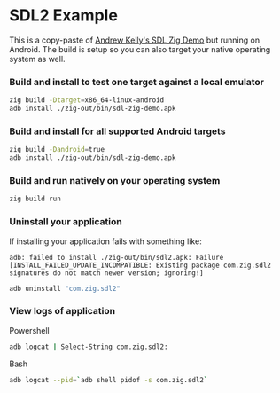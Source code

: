 # SDL2 Example

This is a copy-paste of [Andrew Kelly's SDL Zig Demo](https://github.com/andrewrk/sdl-zig-demo) but running on Android. The build is setup so you can also target your native operating system as well.

### Build and install to test one target against a local emulator

```sh
zig build -Dtarget=x86_64-linux-android
adb install ./zig-out/bin/sdl-zig-demo.apk
```

### Build and install for all supported Android targets

```sh
zig build -Dandroid=true
adb install ./zig-out/bin/sdl-zig-demo.apk
```

### Build and run natively on your operating system

```sh
zig build run
```

### Uninstall your application

If installing your application fails with something like:
```
adb: failed to install ./zig-out/bin/sdl2.apk: Failure [INSTALL_FAILED_UPDATE_INCOMPATIBLE: Existing package com.zig.sdl2 signatures do not match newer version; ignoring!]
```

```sh
adb uninstall "com.zig.sdl2"
```

### View logs of application

Powershell
```sh
adb logcat | Select-String com.zig.sdl2:
```

Bash
```sh
adb logcat --pid=`adb shell pidof -s com.zig.sdl2`
```
